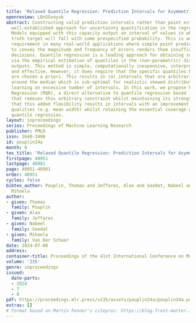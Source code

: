 ```yaml
---
title: 'Relaxed Quantile Regression: Prediction Intervals for Asymmetric Noise'
openreview: L8nSGvoyvb
abstract: Constructing valid prediction intervals rather than point estimates is a
  well-established approach for uncertainty quantification in the regression setting.
  Models equipped with this capacity output an interval of values in which the ground
  truth target will fall with some prespecified probability. This is an essential
  requirement in many real-world applications where simple point predictions’ inability
  to convey the magnitude and frequency of errors renders them insufficient for high-stakes
  decisions. Quantile regression is a leading approach for obtaining such intervals
  via the empirical estimation of quantiles in the (non-parametric) distribution of
  outputs. This method is simple, computationally inexpensive, interpretable, assumption-free,
  and effective. However, it does require that the specific quantiles being learned
  are chosen a priori. This results in (a) intervals that are arbitrarily symmetric
  around the median which is sub-optimal for realistic skewed distributions, or (b)
  learning an excessive number of intervals. In this work, we propose Relaxed Quantile
  Regression (RQR), a direct alternative to quantile regression based interval construction
  that removes this arbitrary constraint whilst maintaining its strengths. We demonstrate
  that this added flexibility results in intervals with an improvement in desirable
  qualities (e.g. mean width) whilst retaining the essential coverage guarantees of
  quantile regression.
layout: inproceedings
series: Proceedings of Machine Learning Research
publisher: PMLR
issn: 2640-3498
id: pouplin24a
month: 0
tex_title: 'Relaxed Quantile Regression: Prediction Intervals for Asymmetric Noise'
firstpage: 40951
lastpage: 40981
page: 40951-40981
order: 40951
cycles: false
bibtex_author: Pouplin, Thomas and Jeffares, Alan and Seedat, Nabeel and Van Der Schaar,
  Mihaela
author:
- given: Thomas
  family: Pouplin
- given: Alan
  family: Jeffares
- given: Nabeel
  family: Seedat
- given: Mihaela
  family: Van Der Schaar
date: 2024-07-08
address:
container-title: Proceedings of the 41st International Conference on Machine Learning
volume: '235'
genre: inproceedings
issued:
  date-parts:
  - 2024
  - 7
  - 8
pdf: https://proceedings.mlr.press/v235/assets/pouplin24a/pouplin24a.pdf
extras: []
# Format based on Martin Fenner's citeproc: https://blog.front-matter.io/posts/citeproc-yaml-for-bibliographies/
---
```

